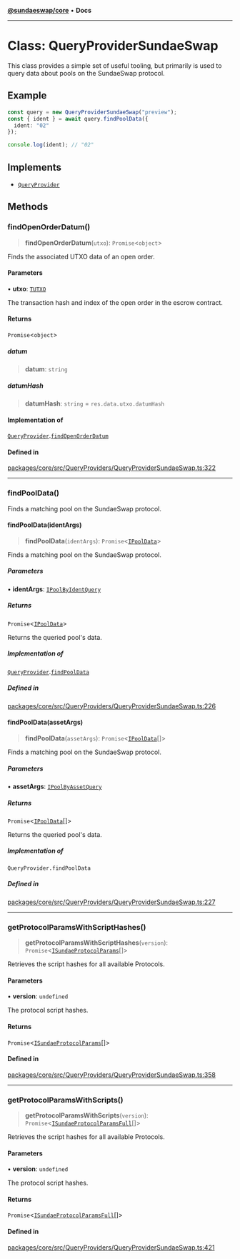 [**@sundaeswap/core**](../../README.md) • **Docs**

***

# Class: QueryProviderSundaeSwap

This class provides a simple set of useful tooling, but primarily is used to
query data about pools on the SundaeSwap protocol.

## Example

```ts
const query = new QueryProviderSundaeSwap("preview");
const { ident } = await query.findPoolData({
  ident: "02"
});

console.log(ident); // "02"
```

## Implements

- [`QueryProvider`](QueryProvider.md)

## Methods

### findOpenOrderDatum()

> **findOpenOrderDatum**(`utxo`): `Promise`\<`object`\>

Finds the associated UTXO data of an open order.

#### Parameters

• **utxo**: [`TUTXO`](../type-aliases/TUTXO.md)

The transaction hash and index of the open order in the escrow contract.

#### Returns

`Promise`\<`object`\>

##### datum

> **datum**: `string`

##### datumHash

> **datumHash**: `string` = `res.data.utxo.datumHash`

#### Implementation of

[`QueryProvider`](QueryProvider.md).[`findOpenOrderDatum`](QueryProvider.md#findopenorderdatum)

#### Defined in

[packages/core/src/QueryProviders/QueryProviderSundaeSwap.ts:322](https://github.com/SundaeSwap-finance/sundae-sdk/blob/main/packages/core/src/QueryProviders/QueryProviderSundaeSwap.ts#L322)

***

### findPoolData()

Finds a matching pool on the SundaeSwap protocol.

#### findPoolData(identArgs)

> **findPoolData**(`identArgs`): `Promise`\<[`IPoolData`](../interfaces/IPoolData.md)\>

Finds a matching pool on the SundaeSwap protocol.

##### Parameters

• **identArgs**: [`IPoolByIdentQuery`](../interfaces/IPoolByIdentQuery.md)

##### Returns

`Promise`\<[`IPoolData`](../interfaces/IPoolData.md)\>

Returns the queried pool's data.

##### Implementation of

[`QueryProvider`](QueryProvider.md).[`findPoolData`](QueryProvider.md#findpooldata)

##### Defined in

[packages/core/src/QueryProviders/QueryProviderSundaeSwap.ts:226](https://github.com/SundaeSwap-finance/sundae-sdk/blob/main/packages/core/src/QueryProviders/QueryProviderSundaeSwap.ts#L226)

#### findPoolData(assetArgs)

> **findPoolData**(`assetArgs`): `Promise`\<[`IPoolData`](../interfaces/IPoolData.md)[]\>

Finds a matching pool on the SundaeSwap protocol.

##### Parameters

• **assetArgs**: [`IPoolByAssetQuery`](../interfaces/IPoolByAssetQuery.md)

##### Returns

`Promise`\<[`IPoolData`](../interfaces/IPoolData.md)[]\>

Returns the queried pool's data.

##### Implementation of

`QueryProvider.findPoolData`

##### Defined in

[packages/core/src/QueryProviders/QueryProviderSundaeSwap.ts:227](https://github.com/SundaeSwap-finance/sundae-sdk/blob/main/packages/core/src/QueryProviders/QueryProviderSundaeSwap.ts#L227)

***

### getProtocolParamsWithScriptHashes()

> **getProtocolParamsWithScriptHashes**(`version`): `Promise`\<[`ISundaeProtocolParams`](../interfaces/ISundaeProtocolParams.md)[]\>

Retrieves the script hashes for all available Protocols.

#### Parameters

• **version**: `undefined`

The protocol script hashes.

#### Returns

`Promise`\<[`ISundaeProtocolParams`](../interfaces/ISundaeProtocolParams.md)[]\>

#### Defined in

[packages/core/src/QueryProviders/QueryProviderSundaeSwap.ts:358](https://github.com/SundaeSwap-finance/sundae-sdk/blob/main/packages/core/src/QueryProviders/QueryProviderSundaeSwap.ts#L358)

***

### getProtocolParamsWithScripts()

> **getProtocolParamsWithScripts**(`version`): `Promise`\<[`ISundaeProtocolParamsFull`](../interfaces/ISundaeProtocolParamsFull.md)[]\>

Retrieves the script hashes for all available Protocols.

#### Parameters

• **version**: `undefined`

The protocol script hashes.

#### Returns

`Promise`\<[`ISundaeProtocolParamsFull`](../interfaces/ISundaeProtocolParamsFull.md)[]\>

#### Defined in

[packages/core/src/QueryProviders/QueryProviderSundaeSwap.ts:421](https://github.com/SundaeSwap-finance/sundae-sdk/blob/main/packages/core/src/QueryProviders/QueryProviderSundaeSwap.ts#L421)
